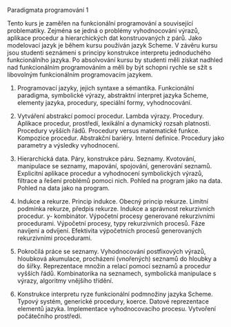Paradigmata programování 1

Tento kurs je zaměřen na funkcionální programování a související problematiky. Zejména se jedná o problémy vyhodnocování výrazů, aplikace procedur a hierarchických dat konstruovaných z párů. Jako modelovací jazyk je během kursu používán jazyk Scheme. V závěru kursu jsou studenti seznámeni s principy konstrukce interpretu jednoduchého funkcionálního jazyka. Po absolvování kursu by studenti měli získat nadhled nad funkcionálním programováním a měli by být schopni rychle se sžít s libovolným funkcionálním programovacím jazykem. 


1. Programovací jazyky, jejich syntaxe a sémantika. Funkcionální paradigma, symbolické výrazy, abstraktní interpret jazyka Scheme, elementy jazyka, procedury, speciální formy, vyhodnocování. 

2. Vytváření abstrakcí pomocí procedur. Lambda výrazy. Procedury. Aplikace procedur, prostředí, lexikální a dynamický rozsah platnosti. Procedury vyšších řádů. Procedury versus matematické funkce. Kompozice procedur. Abstrakční bariéry. Interní definice. Procedury jako parametry a výsledky vyhodnocení. 

3. Hierarchická data. Páry, konstrukce páru. Seznamy. Kvotování, manipulace se seznamy, mapování, spojování, generování seznamů. Explicitní aplikace procedur a vyhodnocení symbolických výrazů, filtrace a řešení problémů pomoci nich. Pohled na program jako na data. Pohled na data jako na program. 

4. Indukce a rekurze. Princip indukce. Obecný princip rekurze. Limitní podmínka rekurze, předpis rekurze. Indukce a správnost rekurzivních procedur. y- kombinátor. Výpočetní procesy generované rekurzivními procedurami. 
Výpočetní procesy, typy rekurzivních procesů. Fáze navíjení a odvíjení. Efektivita výpočetních procesů generovaných rekurzivními procedurami. 

5. Pokročilá práce se seznamy. Vyhodnocování postfixových výrazů, hloubková akumulace, procházení 
(vnořených) seznamů do hloubky a do šířky. Reprezentace množin a relací pomocí seznamů a procedur vyšších řádů. Kombinatorika na seznamech, symbolická manipulace s výrazy, algoritmy vnějšího třídění. 

6. Konstrukce interpretu ryze funkcionální podmnožiny jazyka Scheme. Typový systém, generické procedury, koerce. Datové reprezentace elementů jazyka. Implementace vyhodnocovacího procesu. Vytvoření počátečního prostředí. 
